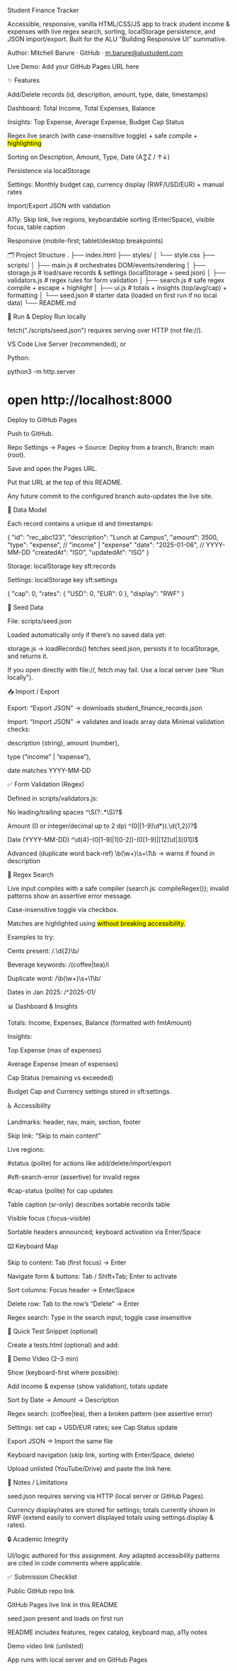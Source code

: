 Student Finance Tracker

Accessible, responsive, vanilla HTML/CSS/JS app to track student income & expenses with live regex search, sorting, localStorage persistence, and JSON import/export. Built for the ALU “Building Responsive UI” summative.

Author: Mitchell Barure · GitHub
· m.barure@alustudent.com

Live Demo: Add your GitHub Pages URL here

✨ Features

Add/Delete records (id, description, amount, type, date, timestamps)

Dashboard: Total Income, Total Expenses, Balance

Insights: Top Expense, Average Expense, Budget Cap Status

Regex live search (with case-insensitive toggle) + safe compile + <mark> highlighting

Sorting on Description, Amount, Type, Date (A↕Z / ↑↓)

Persistence via localStorage

Settings: Monthly budget cap, currency display (RWF/USD/EUR) + manual rates

Import/Export JSON with validation

A11y: Skip link, live regions, keyboardable sorting (Enter/Space), visible focus, table caption

Responsive (mobile-first; tablet/desktop breakpoints)

🗂 Project Structure
.
├── index.html
├── styles/
│   └── style.css
├── scripts/
│   ├── main.js          # orchestrates DOM/events/rendering
│   ├── storage.js       # load/save records & settings (localStorage + seed.json)
│   ├── validators.js    # regex rules for form validation
│   ├── search.js        # safe regex compile + escape + highlight
│   ├── ui.js            # totals + insights (top/avg/cap) + formatting
│   └── seed.json        # starter data (loaded on first run if no local data)
└── README.md

🚀 Run & Deploy
Run locally

fetch("./scripts/seed.json") requires serving over HTTP (not file://).

VS Code Live Server (recommended), or

Python:

python3 -m http.server
# open http://localhost:8000

Deploy to GitHub Pages

Push to GitHub.

Repo Settings → Pages → Source: Deploy from a branch, Branch: main (root).

Save and open the Pages URL.

Put that URL at the top of this README.

Any future commit to the configured branch auto-updates the live site.

🧩 Data Model

Each record contains a unique id and timestamps:

{
"id": "rec_abc123",
"description": "Lunch at Campus",
"amount": 3500,
"type": "expense",      // "income" | "expense"
"date": "2025-01-06",   // YYYY-MM-DD
"createdAt": "ISO",
"updatedAt": "ISO"
}


Storage: localStorage key sft:records

Settings: localStorage key sft:settings

{
"cap": 0,
"rates": { "USD": 0, "EUR": 0 },
"display": "RWF"
}

🌱 Seed Data

File: scripts/seed.json

Loaded automatically only if there’s no saved data yet:

storage.js → loadRecords() fetches seed.json, persists it to localStorage, and returns it.

If you open directly with file://, fetch may fail. Use a local server (see “Run locally”).

📥 Import / Export

Export: “Export JSON” → downloads student_finance_records.json

Import: “Import JSON” → validates and loads array data
Minimal validation checks:

description (string), amount (number),

type (“income” | “expense”),

date matches YYYY-MM-DD

✅ Form Validation (Regex)

Defined in scripts/validators.js:

No leading/trailing spaces
^\S(?:.*\S)?$

Amount (0 or integer/decimal up to 2 dp)
^(0|[1-9]\d*)(\.\d{1,2})?$

Date (YYYY-MM-DD)
^\d{4}-(0[1-9]|1[0-2])-(0[1-9]|[12]\d|3[01])$

Advanced (duplicate word back-ref)
\b(\w+)\s+\1\b → warns if found in description

🔎 Regex Search

Live input compiles with a safe compiler (search.js: compileRegex()); invalid patterns show an assertive error message.

Case-insensitive toggle via checkbox.

Matches are highlighted using <mark> without breaking accessibility.

Examples to try:

Cents present: /\.\d{2}\b/

Beverage keywords: /(coffee|tea)/i

Duplicate word: /\b(\w+)\s+\1\b/

Dates in Jan 2025: /^2025-01/

📊 Dashboard & Insights

Totals: Income, Expenses, Balance (formatted with fmtAmount)

Insights:

Top Expense (max of expenses)

Average Expense (mean of expenses)

Cap Status (remaining vs exceeded)

Budget Cap and Currency settings stored in sft:settings.

♿ Accessibility

Landmarks: header, nav, main, section, footer

Skip link: “Skip to main content”

Live regions:

#status (polite) for actions like add/delete/import/export

#sft-search-error (assertive) for invalid regex

#cap-status (polite) for cap updates

Table caption (sr-only) describes sortable records table

Visible focus (:focus-visible)

Sortable headers announced; keyboard activation via Enter/Space

⌨️ Keyboard Map

Skip to content: Tab (first focus) → Enter

Navigate form & buttons: Tab / Shift+Tab; Enter to activate

Sort columns: Focus header → Enter/Space

Delete row: Tab to the row’s “Delete” → Enter

Regex search: Type in the search input; toggle case insensitive

🧪 Quick Test Snippet (optional)

Create a tests.html (optional) and add:

<script type="module">
  import { validators } from './scripts/validators.js';
  console.assert(validators.reAmount.test("12.50"), "Amount regex failed");
  console.assert(validators.reDate.test("2025-01-06"), "Date regex failed");
  console.log("Basic validator tests passed");
</script>

🎥 Demo Video (2–3 min)

Show (keyboard-first where possible):

Add income & expense (show validation), totals update

Sort by Date → Amount → Description

Regex search: (coffee|tea), then a broken pattern (see assertive error)

Settings: set cap + USD/EUR rates; see Cap Status update

Export JSON → Import the same file

Keyboard navigation (skip link, sorting with Enter/Space, delete)

Upload unlisted (YouTube/Drive) and paste the link here.

📎 Notes / Limitations

seed.json requires serving via HTTP (local server or GitHub Pages).

Currency display/rates are stored for settings; totals currently shown in RWF (extend easily to convert displayed totals using settings.display & rates).

🔒 Academic Integrity

UI/logic authored for this assignment. Any adapted accessibility patterns are cited in code comments where applicable.

✅ Submission Checklist

Public GitHub repo link

GitHub Pages live link in this README

seed.json present and loads on first run

README includes features, regex catalog, keyboard map, a11y notes

Demo video link (unlisted)

App runs with local server and on GitHub Pages